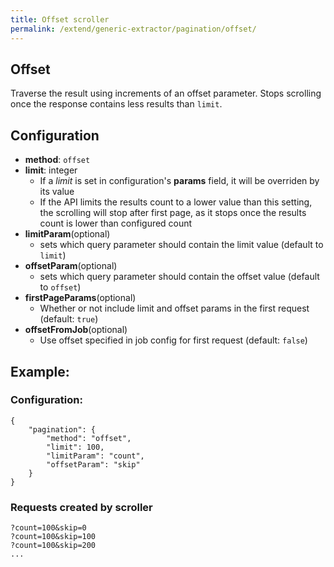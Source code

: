 ```yaml
---
title: Offset scroller
permalink: /extend/generic-extractor/pagination/offset/
---
```


## Offset
Traverse the result using increments of an offset parameter. Stops scrolling once the response contains less results than `limit`.

## Configuration
- **method**: `offset`
- **limit**: integer
    - If a *limit* is set in configuration's **params** field, it will be overriden by its value
    - If the API limits the results count to a lower value than this setting, the scrolling will stop after first page, as it stops once the results count is lower than configured count
- **limitParam**(optional)
    - sets which query parameter should contain the limit value (default to `limit`)
- **offsetParam**(optional)
    - sets which query parameter should contain the offset value (default to `offset`)
- **firstPageParams**(optional)
    - Whether or not include limit and offset params in the first request (default: `true`)
- **offsetFromJob**(optional)
    - Use offset specified in job config for first request (default: `false`)

## Example:

### Configuration:

    {
        "pagination": {
            "method": "offset",
            "limit": 100,
            "limitParam": "count",
            "offsetParam": "skip"
        }
    }

### Requests created by scroller

    ?count=100&skip=0
    ?count=100&skip=100
    ?count=100&skip=200
    ...
